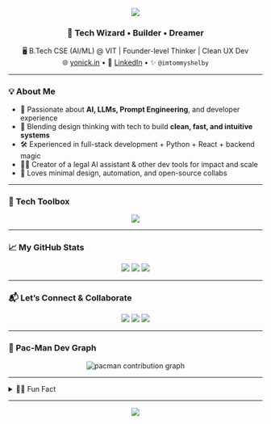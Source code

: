 <!-- Header Banner -->
<p align="center">
  <img src="https://capsule-render.vercel.app/api?type=waving&color=gradient&height=200&section=header&text=Hey,%20I'm%20Sagnik!&fontSize=40&fontAlign=center" />
</p>

<div align="center">

### 🧠 Tech Wizard • Builder • Dreamer  
🖥️ B.Tech CSE (AI/ML) @ VIT | Founder-level Thinker | Clean UX Dev  
🌐 [yonick.in](https://yonick.in) • 💼 [LinkedIn](https://www.linkedin.com/in/sagnik-sarkar-710/) • ✨ `@imtommyshelby`

</div>

---

### 💡 About Me

- 🧠 Passionate about **AI, LLMs, Prompt Engineering**, and developer experience
- 🧪 Blending design thinking with tech to build **clean, fast, and intuitive systems**
- 🛠️ Experienced in full-stack development + Python + React + backend magic
- 🧙‍♂️ Creator of a legal AI assistant & other dev tools for impact and scale
- 🌈 Loves minimal design, automation, and open-source collabs

---

### 🔧 Tech Toolbox
<p align="center">
  <img src="https://skillicons.dev/icons?i=python,react,js,ts,html,css,nodejs,mongodb,mysql,git,github,vscode,figma,linux,bash" />
</p>

---

### 📈 My GitHub Stats
<p align="center">
  <img src="https://github-readme-stats.vercel.app/api?username=imtommyshelby&show_icons=true&theme=dark" />
  <img src="https://github-readme-streak-stats.herokuapp.com/?user=imtommyshelby&theme=dark" />
  <img src="https://github-readme-stats.vercel.app/api/top-langs/?username=imtommyshelby&layout=compact&theme=dark" />
</p>

---

### 📬 Let’s Connect & Collaborate
<p align="center">
  <a href="https://www.linkedin.com/in/sagnik-sarkar-710/"><img src="https://img.shields.io/badge/LinkedIn-blue?style=for-the-badge&logo=linkedin" /></a>
  <a href="https://yonick.in"><img src="https://img.shields.io/badge/Portfolio-000?style=for-the-badge&logo=firefox-browser&logoColor=white" /></a>
  <a href="mailto:sagniksarkarofficial@gmail.com"><img src="https://img.shields.io/badge/Email-D14836?style=for-the-badge&logo=gmail&logoColor=white" /></a>
</p>

---

### 👾 Pac-Man Dev Graph

<p align="center">
  <picture>
    <source media="(prefers-color-scheme: dark)" srcset="https://raw.githubusercontent.com/imtommyshelby/imtommyshelby/output/pacman-contribution-graph-dark.svg">
    <source media="(prefers-color-scheme: light)" srcset="https://raw.githubusercontent.com/imtommyshelby/imtommyshelby/output/pacman-contribution-graph.svg">
    <img alt="pacman contribution graph" src="https://raw.githubusercontent.com/imtommyshelby/imtommyshelby/output/pacman-contribution-graph.svg">
  </picture>
</p>

---

<details>
  <summary>🧙‍♂️ Fun Fact</summary>
  <br>
  I heavily fw Real Madrid and Spotify ⚡
</details>

---

<p align="center">
  <img src="https://media.giphy.com/media/v1.Y2lkPTc5MGI3NjExa3drbWNiYjNzemZwZzVlN3llb3VlZHU1aWQyeGFja3k4NGk5eWRxaSZlcD12MV9naWZzX3NlYXJjaCZjdD1n/u2Hq7bqjWWL8oWFz1T/giphy.gif" />
</p>

